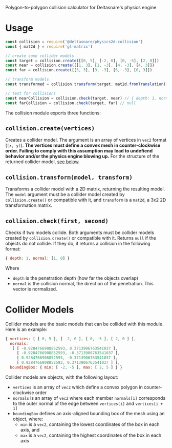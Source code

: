 Polygon-to-polygon collision calculator for Deltasnare's physics engine

# Usage

```javascript
const collision = require('@deltasnare/physics2d-collision')
const { mat2d } = require('gl-matrix')

// create some collider models
const target = collision.create([[0, 5], [-2, 0], [0, -5], [2, 0]])
const near = collision.create([[1, 3], [1, -3], [4, -3], [4, 3]])
const far = collision.create([[3, 3], [3, -3], [6, -3], [6, 3]])

// transform models
const transformed = collision.transform(target, mat2d.fromTranslation([], [-1, -5]))

// test for collisions
const nearCollision = collision.check(target, near) // { depth: 1, normal: [1, 0] }
const farCollision = collision.check(target, far) // null
```

The collision module exports three functions:

## `collision.create(vertices)`

Creates a collider model. The argument is an array of vertices in `vec2` format (`[x, y]`). **The vertices must define a convex mesh in counter-clockwise order. Failing to comply with this assumption may lead to undefiend behavior and/or the physics engine blowing up.** For the structure of the returned collider model, [see below](#collision-models).

## `collision.transform(model, transform)`

Transforms a collider model with a 2D matrix, returning the resulting model. The `model` argument must be a collider model created by `collision.create()` or compatible with it, and `transform` is a `mat2d`, a 3x2 2D transformation matrix.

## `collision.check(first, second)`

Checks if two models collide. Both arguments must be collider models created by `collision.create()` or compatible with it. Returns `null` if the objects do not collide. If they do, it returns a collision in the following format:

```javascript
{ depth: 1, normal: [1, 0] }
```

Where
 - `depth` is the penetration depth (how far the objects overlap)
 - `normal` is the collision normal, the direction of the penetration. This vector is normalized.

# Collider Models

Collider models are the basic models that can be collided with this module. Here is an example:

```javascript
{ vertices: [ [ 0, 5 ], [ -2, 0 ], [ 0, -5 ], [ 2, 0 ] ],
  normals:
   [ [ -0.9284766908852593, 0.3713906763541037 ],
     [ -0.9284766908852593, -0.3713906763541037 ],
     [ 0.9284766908852593, -0.3713906763541037 ],
     [ 0.9284766908852593, 0.3713906763541037 ] ],
  boundingBox: { min: [ -2, -5 ], max: [ 2, 5 ] } }
```

Collider models are objects, with the following layout:
 - `vertices` is an array of `vec2` which define a convex polygon in counter-clockwise order
 - `normals` is an array of `vec2` where each member `normals[i]` corresponds to the outer normal of the edge between `vertices[i]` and `vertices[i + 1]`
 - `boundingBox` defines an axis-aligned bounding box of the mesh using an object, where:
   - `min` is a `vec2`, containing the lowest coordinates of the box in each axis, and
   - `max` is a `vec2`, containing the highest coordinates of the box in each axis
